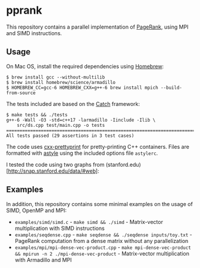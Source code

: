 # pprank
This repository contains a parallel implementation of [PageRank](https://en.wikipedia.org/wiki/PageRank), using MPI and SIMD instructions.


## Usage
On Mac OS, install the required dependencies using [Homebrew](http://brew.sh/):
```
$ brew install gcc --without-multilib
$ brew install homebrew/science/armadillo
$ HOMEBREW_CC=gcc-6 HOMEBREW_CXX=g++-6 brew install mpich --build-from-source
```

The tests included are based on the [Catch](https://github.com/philsquared/Catch) framework:
```
$ make tests && ./tests
g++-6 -Wall -O3 -std=c++17 -larmadillo -Iinclude -Ilib \
    src/ds.cpp test/main.cpp -o tests
===============================================================================
All tests passed (29 assertions in 3 test cases)
```

The code uses [cxx-prettyprint](https://louisdx.github.io/cxx-prettyprint/) for pretty-printing C++ containers. Files are formatted with [astyle](http://astyle.sourceforge.net/) using the included options file `astylerc`.

I tested the code using two graphs from (stanford.edu)[http://snap.stanford.edu/data/#web]:


## Examples
In addition, this repository contains some minimal examples on the usage of SIMD, OpenMP and MPI:

- `examples/simd/simd.c` - `make simd && ./simd` - Matrix-vector multiplication with SIMD instructions
- `examples/seqdense.cpp` - `make seqdense && ./seqdense inputs/toy.txt` - PageRank computation from a dense matrix without any parallelization
- `examples/mpi/mpi-dense-vec-product.cpp` - `make mpi-dense-vec-product && mpirun -n 2 ./mpi-dense-vec-product` - Matrix-vector multiplication with Armadillo and MPI

